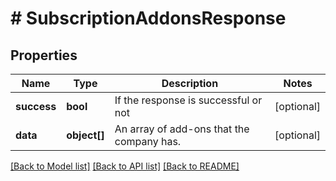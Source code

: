 # # SubscriptionAddonsResponse

## Properties

Name | Type | Description | Notes
------------ | ------------- | ------------- | -------------
**success** | **bool** | If the response is successful or not | [optional]
**data** | **object[]** | An array of add-ons that the company has. | [optional]

[[Back to Model list]](../README.md#documentation-for-models) [[Back to API list]](../README.md#documentation-for-api-endpoints) [[Back to README]](../README.md)
